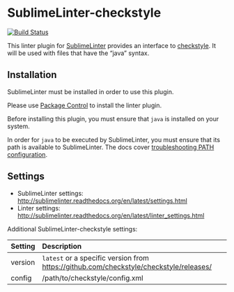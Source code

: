 SublimeLinter-checkstyle
================================

[![Build Status](https://travis-ci.org/SublimeLinter/SublimeLinter-contrib-checkstyle.svg?branch=master)](https://travis-ci.org/SublimeLinter/SublimeLinter-contrib-checkstyle)

This linter plugin for [SublimeLinter](https://github.com/SublimeLinter/SublimeLinter) provides an interface to [checkstyle](https://checkstyle.org/). It will be used with files that have the “java” syntax.

## Installation
SublimeLinter must be installed in order to use this plugin. 

Please use [Package Control](https://packagecontrol.io) to install the linter plugin.

Before installing this plugin, you must ensure that `java` is installed on your system.

In order for `java` to be executed by SublimeLinter, you must ensure that its path is available to SublimeLinter. The docs cover [troubleshooting PATH configuration](http://sublimelinter.readthedocs.io/en/latest/troubleshooting.html#finding-a-linter-executable).

## Settings
- SublimeLinter settings: http://sublimelinter.readthedocs.org/en/latest/settings.html
- Linter settings: http://sublimelinter.readthedocs.org/en/latest/linter_settings.html

Additional SublimeLinter-checkstyle settings:

|Setting|Description    |
|:------|:--------------|
|version|`latest` or a specific version from https://github.com/checkstyle/checkstyle/releases/|
|config |/path/to/checkstyle/config.xml|
